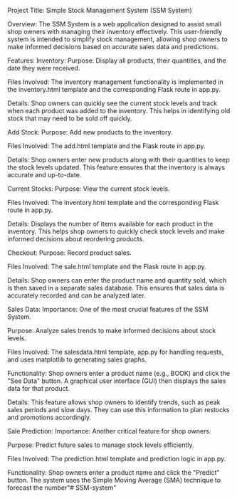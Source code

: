 Project Title:
Simple Stock Management System (SSM System)


Overview:
The SSM System is a web application designed to assist small shop owners with managing their inventory effectively. This user-friendly system is intended to simplify stock management, allowing shop owners to make informed decisions based on accurate sales data and predictions.

Features:
Inventory:
Purpose: Display all products, their quantities, and the date they were received.

Files Involved: The inventory management functionality is implemented in the inventory.html template and the corresponding Flask route in app.py.

Details: Shop owners can quickly see the current stock levels and track when each product was added to the inventory. This helps in identifying old stock that may need to be sold off quickly.

Add Stock:
Purpose: Add new products to the inventory.

Files Involved: The add.html template and the Flask route in app.py.

Details: Shop owners enter new products along with their quantities to keep the stock levels updated. This feature ensures that the inventory is always accurate and up-to-date.

Current Stocks:
Purpose: View the current stock levels.

Files Involved: The inventory.html template and the corresponding Flask route in app.py.

Details: Displays the number of items available for each product in the inventory. This helps shop owners to quickly check stock levels and make informed decisions about reordering products.

Checkout:
Purpose: Record product sales.

Files Involved: The sale.html template and the Flask route in app.py.

Details: Shop owners can enter the product name and quantity sold, which is then saved in a separate sales database. This ensures that sales data is accurately recorded and can be analyzed later.

Sales Data:
Importance: One of the most crucial features of the SSM System.

Purpose: Analyze sales trends to make informed decisions about stock levels.

Files Involved: The salesdata.html template, app.py for handling requests, and uses matplotlib to generating sales graphs.

Functionality: Shop owners enter a product name (e.g., BOOK) and click the "See Data" button. A graphical user interface (GUI) then displays the sales data for that product.

Details: This feature allows shop owners to identify trends, such as peak sales periods and slow days. They can use this information to plan restocks and promotions accordingly.

Sale Prediction:
Importance: Another critical feature for shop owners.

Purpose: Predict future sales to manage stock levels efficiently.

Files Involved: The prediction.html template and prediction logic in app.py.

Functionality: Shop owners enter a product name and click the "Predict" button. The system uses the Simple Moving Average (SMA) technique to forecast the number"# SSM-system" 
